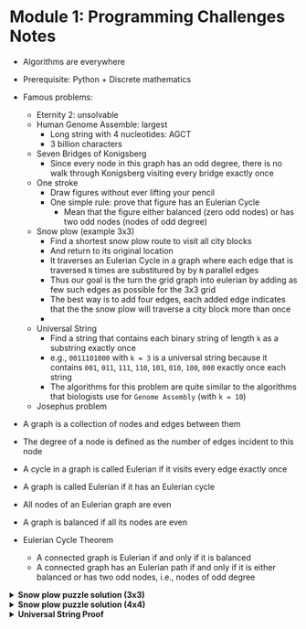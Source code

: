 # Module 1: Programming Challenges Notes

- Algorithms are everywhere
- Prerequisite: Python + Discrete mathematics
- Famous problems:

  - Eternity 2: unsolvable
  - Human Genome Assemble: largest
    - Long string with 4 nucleotides: AGCT
    - 3 billion characters
  - Seven Bridges of Konigsberg
    - Since every node in this graph has an odd degree, there is no walk through Konigsberg visiting every bridge exactly once
  - One stroke
    - Draw figures without ever lifting your pencil
    - One simple rule: prove that figure has an Eulerian Cycle
      - Mean that the figure either balanced (zero odd nodes) or has two odd nodes (nodes of odd degree)
  - Snow plow (example 3x3)
    - Find a shortest snow plow route to visit all city blocks
    - And return to its original location
    - It traverses an Eulerian Cycle in a graph where each edge that is traversed `N` times are substitured by by `N` parallel edges
    - Thus our goal is the turn the grid graph into eulerian by adding as few such edges as possible for the 3x3 grid
    - The best way is to add four edges, each added edge indicates that the the snow plow will traverse a city block more than once
    -
  - Universal String
    - Find a string that contains each binary string of length `k` as a substring exactly once
    - e.g., `0011101000` with `k = 3` is a universal string because it contains `001`, `011`, `111`, `110`, `101`, `010`, `100`, `000` exactly once each string
    - The algorithms for this problem are quite similar to the algorithms that biologists use for `Genome Assembly` (with `k = 10`)
  - Josephus problem <!--TODO:-->

- A graph is a collection of nodes and edges between them
- The degree of a node is defined as the number of edges incident to this node
- A cycle in a graph is called Eulerian if it visits every edge exactly once
- A graph is called Eulerian if it has an Eulerian cycle
- All nodes of an Eulerian graph are even
- A graph is balanced if all its nodes are even
- Eulerian Cycle Theorem
  - A connected graph is Eulerian if and only if it is balanced
  - A connected graph has an Eulerian path if and only if it is either balanced or has two odd nodes, i.e., nodes of odd degree

<details>
<summary><strong>Snow plow puzzle solution (3x3)</strong></summary>

Add 4 edges to make it Eulerian Cycle

![Snow plow puzzle solution](./snow_plow_solution_3x3.png)

</details>

<details>
<summary><strong>Snow plow puzzle solution (4x4)</strong></summary>

Add 8 edges to make it Eulerian Cycle

![Snow plow puzzle solution](./snow_plow_solution_4x4.png)

</details>

<details>
<summary><strong>Universal String Proof</strong></summary>

![Universal String Proof](./universal_string_proof.png)

</details>
